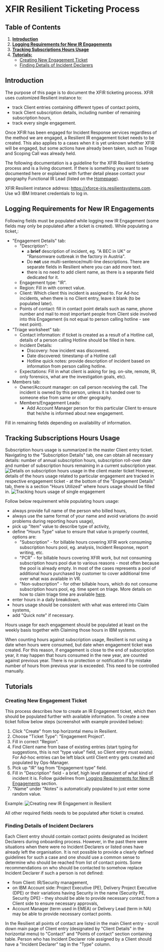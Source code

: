 

# XFIR Resilient Ticketing Process

## Table of Contents
1. **[Introduction](#Introduction)**
2. **[Logging Requirements for New IR Engagements](#Logging-Requirements-for-New-IR-Engagements)**
3. **[Tracking Subscriptions Hours Usage](#Tracking-Subscriptions-Hours-Usage)**
4. **[Tutorials:](#Tutorials)**
	- [Creating New Engagement Ticket](#Creating-New-Engagement-Ticket)
	- [Finding Details of Incident Declarers](#Finding-Details-of-Incident-Declarers)

## Introduction
The purpose of this page is to document the XFIR ticketing process. XFIR uses customized Resilient instance to:
- track Client entries containing different types of contact points,
- track Client subscription details, including number of remaining subscription hours,
- track every single engagement.

Once XFIR has been engaged for Incident Response services regardless of the method we are engaged, a Resilient IR engagement ticket needs to be created. This also applies to a cases when it is yet unknown whether XFIR will be engaged, but some actions have already been taken, such as Triage and Scoping Call was already held.

The following documentation is a guideline for the XFIR Resilient ticketing process and is a living document. If there is something you want to see documented here or explained with further detail please contact your geography Functional IR Lead (listed on the [Homepage](Home.md)).

XFIR Resilient instance address: https://xforce-iris.resilientsystems.com. Use w3 IBM Intranet credentials to log in.

## Logging Requirements for New IR Engagements
Following fields must be populated while logging new IR Engagement (some fields may only be populated after a ticket is created). While populating a ticket,:
- "Engagement Details" tab:
	- "Description":
		- a **brief** description of incident, eg. "A BEC in UK" or "Ransomware outbreak in the factory in Austria".
		- Do **not** use multi-sentence/multi-line descriptions. There are separate fields in Resilient where you can add more text.
		- there is no need to add client name, as there is a separate field dedicated for it.
	- Engagement type: "IR".
	- Region: Fill in with correct value.
	- Client: Which client this incident is assigned to. For Ad-hoc incidents, when there is no Client entry, leave it blank (to be populated later).
	- Points of contact: fill in contact point details such as name, phone number and mail to most important people from Client side involved into this Engagement (is not equal to person calling hotline - see next point).
- "Triage worksheet" tab:
	- Contact information: if ticket is created as a result of a Hotline call, details of a person calling Hotline should be filled in here.
	- Incident Details:
		- Discovery: how incident was discovered.
		- Date discovered: timestamp of a Hotline call
		- Hotline quick notes: provide description of incident based on information from person calling hotline.
	- Expectations: Fill in what client is asking for (eg. on-site, remote, IR, only forensics, what are the investigation goals, etc).
- Members tab:
	- Owner/Account manager: on call person receiving the call. The incident is owned by this person, unless it is handed over to someone else from same or other geography. 
	- Members/Engagement Leads: 
		- Add Account Manager person for this particular Client to ensure that he/she is informed about new engagement. 

Fill in remaining fields depending on availability of information.

## Tracking Subscriptions Hours Usage
Subscription hours usage is summarized in the master Client entry ticket. Navigating to the "Subscription Details" tab, one can obtain all necessary details: number of annual subscription hours, subscription roll-over date and number of subscription hours remaining in a current subscription year.
![Details on subscription hours usage in the client master ticket](DFIR/Resilient_tracking_subscription_hours_usage.png)
However, details of the hours usage related to particular engagement are tracked in respective engagement ticket - at the bottom of the "Engagement Details" tab, there is a section "Hours Utilized" where hours usage should be filled in.
![Tracking hours usage of single engagement](DFIR/Resilient_tracking_hours_usage_in_engagement.png)

Follow below requirement while populating hours usage:
- always provide full name of the person who billed hours,
- always use the same format of your name and avoid variations (to avoid problems during reporting hours usage),
- pick up "Item" value to describe type of activity,
- define "Hours Type" value to ensure that value is properly counted, options are:
	- "Subscription" - for billable hours covering XFIR work consuming subscription hours pool, eg. analysis, Incident Response, report writing, etc.
	- "PCR" - for billable hours covering XFIR work, but not consuming subscription hours pool due to various reasons - most often because the pool is already empty. In most of the cases represents a pool of additional hours purchased by customer to cover additional time over what was available in VR.
	- "Non-subscription" - for other billable hours, which do not consume subscription hours pool, eg. time spent on triage. More details on how to claim triage time are available [here](DFIR-Triage-Scoping.md#Claiming).
- enter hours in a daily breakdown,
- hours usage should be consistent with what was entered into Claim systems,
- add "Quick note" if necessary.

Hours usage for each engagement should be populated at least on the weekly basis together with Claiming those hours in IBM systems.

When counting hours against subscription usage, Resilient is not using a date when hours were consumed, but date when engagement ticket was created. For this reason, if engagement is close to the end of subscription year, it may happen that hours consumed in the new year, are counted against previous year. There is no protection or notification if by mistake number of hours from previous year is exceeded. This need to be controlled manually.


## Tutorials

### Creating New Engagement Ticket
This process describes how to create an IR Engagement ticket, which then should be populated further with available information. To create a new ticket follow below steps (screenshot with example provided below):
 1. Click "Create" from top horizontal menu in Resilient.
 2. Choose "Ticket Type": "Engagement Project".
 3. Fill in correct "Region".
 4. Find Client name from base of existing entries (start typing for suggestions, this is not "type value" field, so Client entry must exists). For Ad-hoc entries can be left black until Client entry gets created and populated by Ops-Manager. 
 5. Pick up "IR" tag from "Engagement type" field.
 6. Fill in "Description" field - a brief, high level statement of what kind of incident it is. Follow guidelines from [Logging Requirements for New IR Engagements](#Logging-Requirements-for-New-IR-Engagements) section.
 7. "Name" under "Notes" is automatically populated to just enter some random value.

Example:
![Creating new IR Engagement in Resilient](DFIR/Resilient_New_IR_Engagement.png)

All other required fields needs to be populated after ticket is created.

### Finding Details of Incident Declarers
Each Client entry should contain contact points designated as Incident Declarers during onboarding process. However, in the past there were situations when there were no Incident Declarers or listed ones have already left the organisation. It is not possible to provide a clearly defined guidelines for such a case and one should use a common sense to determine who should be reached from list of contact points. Some recommendations on who should be contacted to somehow replace Incident Declarer if such a person is not defined:
- from Client: IR/Security management,
- on IBM Account side: Project Executive (PE), Delivery Project Executive (DPE) or their variations having Security in the name (Security PE, Security DPE) - they should be able to provide necessary contact from a Client side to ensure necessary approvals,
- Account Manager (term used in EMEA) or Delivery Lead (term in NA) may be able to provide necessary contact points.

In the Resilient all points of contact are listed in the main Client entry - scroll down main page of Client entry (designated by "Client Details" in the horizontal menu) to "Contact" and "Points of contact" section containing table. Person who has Incident Declarer role assigned by a Client should have a "Incident Declarer" tag in the "Type" column. 